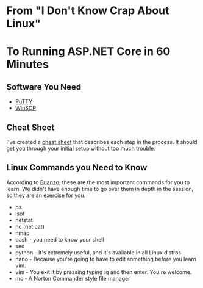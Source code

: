 # From "I Don't Know Crap About Linux"
# To Running ASP.NET Core in 60 Minutes

## Software You Need

* [PuTTY](https://www.putty.org/)
* [WinSCP](https://winscp.net/eng/download.php)

## Cheat Sheet

I've created a [cheat sheet](cheatsheet/cheatsheat.md) that describes each step in the process.
It should get you through your initial setup without too much trouble.

## Linux Commands you Need to Know

According to [Buanzo](https://github.com/buanzo), these are the most important commands
for you to learn. We didn't have enough time to go over them in depth in the session, so
they are an exercise for you.

* ps
* lsof
* netstat
* nc (net cat)
* nmap
* bash - you need to know your shell
* sed
* python - It's extremely useful, and it's available in all Linux distros
* nano - Because you're going to have to edit something before you learn vim.
* vim - You exit it by pressing typing :q and then enter. You're welcome.
* mc - A Norton Commander style file manager

